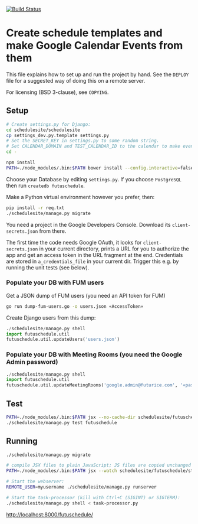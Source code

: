[![Build Status](https://travis-ci.org/futurice/schedule.svg?branch=master)](https://travis-ci.org/futurice/schedule)

# Create schedule templates and make Google Calendar Events from them

This file explains how to set up and run the project by hand.
See the `DEPLOY` file for a suggested way of doing this on a remote server.

For licensing (BSD 3-clause), see `COPYING`.

## Setup
```bash
# Create settings.py for Django:
cd schedulesite/schedulesite
cp settings_dev.py.template settings.py
# Set the SECRET_KEY in settings.py to some random string.
# Set CALENDAR_DOMAIN and TEST_CALENDAR_ID to the calendar to make events on.
cd -

npm install
PATH=./node_modules/.bin:$PATH bower install --config.interactive=false
```

Choose your Database by editing `settings.py`.
If you choose `PostgreSQL` then run `createdb futuschedule`.

Make a Python virtual environment however you prefer, then:
```bash
pip install -r req.txt
./schedulesite/manage.py migrate
```

You need a project in the Google Developers Console. Download its
`client-secrets.json` from there.

The first time the code needs Google OAuth, it looks for `client-secrets.json`
in your current directory, prints a URL for you to authorize the app and get
an access token in the URL fragment at the end.
Credentials are stored in `a_credentials_file` in your current dir.
Trigger this e.g. by running the unit tests (see below).

### Populate your DB with FUM users

Get a JSON dump of FUM users (you need an API token for FUM)
```bash
go run dump-fum-users.go -o users.json «AccessToken»
```

Create Django users from this dump:
```python
./schedulesite/manage.py shell
import futuschedule.util
futuschedule.util.updateUsers('users.json')
```

### Populate your DB with Meeting Rooms (you need the Google Admin password)
```python
./schedulesite/manage.py shell
import futuschedule.util
futuschedule.util.updateMeetingRooms('google.admin@futurice.com', '«pass»')
```


## Test
```bash
PATH=./node_modules/.bin:$PATH jsx --no-cache-dir schedulesite/futuschedule/static/futuschedule/js/src schedulesite/futuschedule/static/futuschedule/js/build
./schedulesite/manage.py test futuschedule
```


## Running

```bash
./schedulesite/manage.py migrate

# compile JSX files to plain JavaScript; JS files are copied unchanged
PATH=./node_modules/.bin:$PATH jsx --watch schedulesite/futuschedule/static/futuschedule/js/src schedulesite/futuschedule/static/futuschedule/js/build

# Start the webserver:
REMOTE_USER=myusername ./schedulesite/manage.py runserver

# Start the task-processor (kill with Ctrl+C (SIGINT) or SIGTERM):
./schedulesite/manage.py shell < task-processor.py
```

[http://localhost:8000/futuschedule/](http://localhost:8000/futuschedule/)
